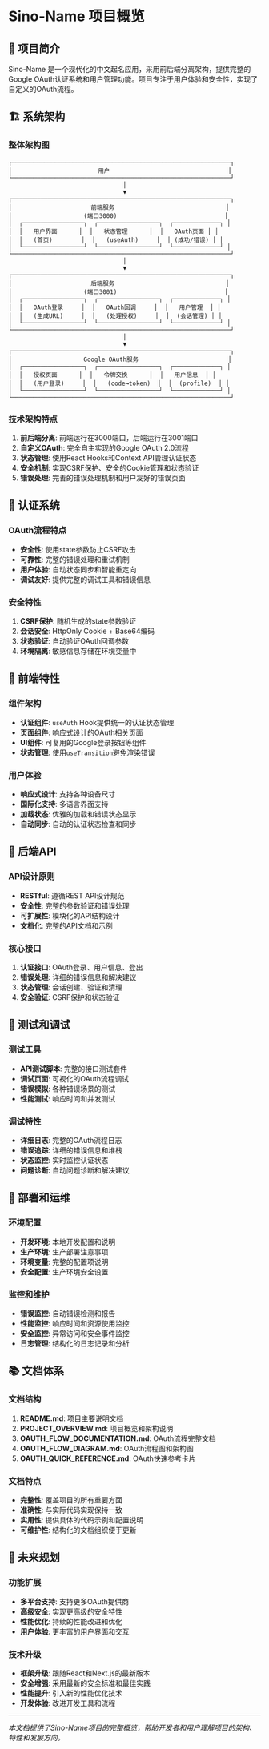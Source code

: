 # Sino-Name 项目概览

## 🎯 项目简介

Sino-Name 是一个现代化的中文起名应用，采用前后端分离架构，提供完整的Google OAuth认证系统和用户管理功能。项目专注于用户体验和安全性，实现了自定义的OAuth流程。

## 🏗️ 系统架构

### 整体架构图
```
┌─────────────────────────────────────────────────────────────┐
│                        用户                                 │
└─────────────────────────────────────────────────────────────┘
                                │
                                ▼
┌─────────────────────────────────────────────────────────────┐
│                      前端服务                               │
│                    (端口3000)                              │
│  ┌─────────────────┐  ┌─────────────────┐  ┌─────────────┐ │
│  │   用户界面      │  │   状态管理      │  │   OAuth页面 │ │
│  │   (首页)        │  │   (useAuth)     │  │ (成功/错误) │ │
│  └─────────────────┘  └─────────────────┘  └─────────────┘ │
└─────────────────────────────────────────────────────────────┘
                                │
                                ▼
┌─────────────────────────────────────────────────────────────┐
│                      后端服务                               │
│                    (端口3001)                              │
│  ┌─────────────────┐  ┌─────────────────┐  ┌─────────────┐ │
│  │   OAuth登录     │  │   OAuth回调     │  │   用户管理  │ │
│  │   (生成URL)     │  │   (处理授权)     │  │  (会话管理) │ │
│  └─────────────────┘  └─────────────────┘  └─────────────┘ │
└─────────────────────────────────────────────────────────────┘
                                │
                                ▼
┌─────────────────────────────────────────────────────────────┐
│                    Google OAuth服务                         │
│  ┌─────────────────┐  ┌─────────────────┐  ┌─────────────┐ │
│  │   授权页面      │  │   令牌交换      │  │   用户信息  │ │
│  │   (用户登录)     │  │   (code→token)  │  │  (profile)  │ │
│  └─────────────────┘  └─────────────────┘  └─────────────┘ │
└─────────────────────────────────────────────────────────────┘
```

### 技术架构特点

1. **前后端分离**: 前端运行在3000端口，后端运行在3001端口
2. **自定义OAuth**: 完全自主实现的Google OAuth 2.0流程
3. **状态管理**: 使用React Hooks和Context API管理认证状态
4. **安全机制**: 实现CSRF保护、安全的Cookie管理和状态验证
5. **错误处理**: 完善的错误处理机制和用户友好的错误页面

## 🔐 认证系统

### OAuth流程特点

- **安全性**: 使用state参数防止CSRF攻击
- **可靠性**: 完整的错误处理和重试机制
- **用户体验**: 自动状态同步和智能重定向
- **调试友好**: 提供完整的调试工具和错误信息

### 安全特性

1. **CSRF保护**: 随机生成的state参数验证
2. **会话安全**: HttpOnly Cookie + Base64编码
3. **状态验证**: 自动验证OAuth回调参数
4. **环境隔离**: 敏感信息存储在环境变量中

## 📱 前端特性

### 组件架构

- **认证组件**: `useAuth` Hook提供统一的认证状态管理
- **页面组件**: 响应式设计的OAuth相关页面
- **UI组件**: 可复用的Google登录按钮等组件
- **状态管理**: 使用`useTransition`避免渲染错误

### 用户体验

- **响应式设计**: 支持各种设备尺寸
- **国际化支持**: 多语言界面支持
- **加载状态**: 优雅的加载和错误状态显示
- **自动同步**: 自动的认证状态检查和同步

## 🔌 后端API

### API设计原则

- **RESTful**: 遵循REST API设计规范
- **安全性**: 完整的参数验证和错误处理
- **可扩展性**: 模块化的API结构设计
- **文档化**: 完整的API文档和示例

### 核心接口

1. **认证接口**: OAuth登录、用户信息、登出
2. **错误处理**: 详细的错误信息和解决建议
3. **状态管理**: 会话创建、验证和清理
4. **安全验证**: CSRF保护和状态验证

## 🧪 测试和调试

### 测试工具

- **API测试脚本**: 完整的接口测试套件
- **调试页面**: 可视化的OAuth流程调试
- **错误模拟**: 各种错误场景的测试
- **性能测试**: 响应时间和并发测试

### 调试特性

- **详细日志**: 完整的OAuth流程日志
- **错误追踪**: 详细的错误信息和堆栈
- **状态监控**: 实时监控认证状态
- **问题诊断**: 自动问题诊断和解决建议

## 🚀 部署和运维

### 环境配置

- **开发环境**: 本地开发配置和说明
- **生产环境**: 生产部署注意事项
- **环境变量**: 完整的配置项说明
- **安全配置**: 生产环境安全设置

### 监控和维护

- **错误监控**: 自动错误检测和报告
- **性能监控**: 响应时间和资源使用监控
- **安全监控**: 异常访问和安全事件监控
- **日志管理**: 结构化的日志记录和分析

## 📚 文档体系

### 文档结构

1. **README.md**: 项目主要说明文档
2. **PROJECT_OVERVIEW.md**: 项目概览和架构说明
3. **OAUTH_FLOW_DOCUMENTATION.md**: OAuth流程完整文档
4. **OAUTH_FLOW_DIAGRAM.md**: OAuth流程图和架构图
5. **OAUTH_QUICK_REFERENCE.md**: OAuth快速参考卡片

### 文档特点

- **完整性**: 覆盖项目的所有重要方面
- **准确性**: 与实际代码实现保持一致
- **实用性**: 提供具体的代码示例和配置说明
- **可维护性**: 结构化的文档组织便于更新

## 🔮 未来规划

### 功能扩展

- **多平台支持**: 支持更多OAuth提供商
- **高级安全**: 实现更高级的安全特性
- **性能优化**: 持续的性能改进和优化
- **用户体验**: 更丰富的用户界面和交互

### 技术升级

- **框架升级**: 跟随React和Next.js的最新版本
- **安全增强**: 采用最新的安全标准和最佳实践
- **性能提升**: 引入新的性能优化技术
- **开发体验**: 改进开发工具和流程

---

*本文档提供了Sino-Name项目的完整概览，帮助开发者和用户理解项目的架构、特性和发展方向。*
